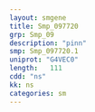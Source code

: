 ```yaml
---
layout: smgene
title: Smp_097720
grp: Smp_09
description: "pinn"
smp: Smp_097720.1
uniprot: "G4VEC0"
length:   111
cdd: "ns"
kk: ns
categories: sm
---
```

